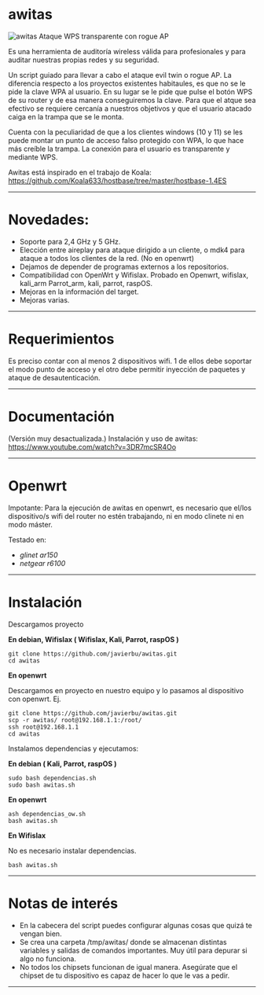 
# awitas

![awitas](https://i.postimg.cc/rmgdPd6t/awwitas.png"awitas")
Ataque WPS transparente con rogue AP 

Es una herramienta de auditoría wireless válida para profesionales y para auditar nuestras propias redes y su seguridad.

Un script guiado para llevar a cabo el ataque evil twin o rogue AP. La diferencia respecto a los proyectos existentes habitaules, es que no se le pide la clave WPA al usuario. En su lugar se le pide que pulse el botón WPS de su router y de esa manera conseguiremos la clave.
Para que el atque sea efectivo se requiere cercanía a nuestros objetivos y que el usuario atacado caiga en la trampa que se le monta.

Cuenta con la peculiaridad de que a los clientes windows (10 y 11) se les puede montar un punto de acceso falso protegido con WPA, lo que hace más creíble la trampa. La conexión para el usuario es transparente y mediante WPS.

Awitas está inspirado en el trabajo de Koala:
https://github.com/Koala633/hostbase/tree/master/hostbase-1.4ES

------------


# Novedades:
- Soporte para 2,4 GHz y 5 GHz.
- Elección entre aireplay para ataque dirigido a un cliente, o mdk4 para ataque a todos los clientes de la red. (No en openwrt)
- Dejamos de depender de programas externos a los repositorios.
- Compatibilidad con OpenWrt y Wifislax. Probado en Openwrt, wifislax, kali_arm Parrot_arm, kali, parrot, raspOS.
- Mejoras en la información del target.
- Mejoras varias.

------------


# Requerimientos
Es preciso contar con al menos 2 dispositivos wifi. 1 de ellos debe soportar el modo punto de acceso y el otro debe permitir inyección de paquetes y ataque de desautenticación.

------------


# Documentación
 (Versión muy desactualizada.)
Instalación y uso de awitas: <br>
https://www.youtube.com/watch?v=3DR7mcSR4Oo

------------


# Openwrt

Impotante: Para la ejecución de awitas en openwrt, es necesario que el/los dispositivo/s wifi del router no estén trabajando, ni en modo clinete ni en modo máster.

Testado en:
- *glinet ar150*
- *netgear r6100*


------------



# Instalación 


Descargamos proyecto

**En debian, Wifislax ( Wifislax, Kali, Parrot, raspOS )**
```
git clone https://github.com/javierbu/awitas.git
cd awitas
```
**En openwrt**

Descargamos en proyecto en nuestro equipo y lo pasamos al dispositivo con openwrt. Ej.
```
git clone https://github.com/javierbu/awitas.git
scp -r awitas/ root@192.168.1.1:/root/
ssh root@192.168.1.1
cd awitas
```

Instalamos dependencias y ejecutamos:


**En debian ( Kali, Parrot, raspOS )**
```
sudo bash dependencias.sh
sudo bash awitas.sh
```
**En openwrt**
```
ash dependencias_ow.sh
bash awitas.sh
```
**En Wifislax**

No es necesario instalar dependencias.


```
bash awitas.sh
```

------------



# Notas de interés

- En la cabecera del script puedes configurar algunas cosas que quizá te vengan bien.
- Se crea una carpeta /tmp/awitas/ donde se almacenan distintas variables y salidas de comandos importantes. Muy útil para depurar si algo no funciona.
- No todos los chipsets funcionan de igual manera. Asegúrate que el chipset de tu dispositivo es capaz de hacer lo que le vas a pedir.


------------



   


[7]: http://https://i.postimg.cc/MTdQ1mCM/awitas.png
[6]: https://i.postimg.cc/MTdQ1mCM/awitas.png
